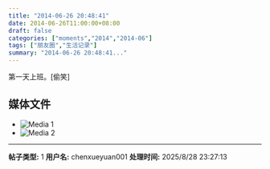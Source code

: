 ```yaml
---
title: "2014-06-26 20:48:41"
date: 2014-06-26T11:00:00+08:00
draft: false
categories: ["moments","2014","2014-06"]
tags: ["朋友圈","生活记录"]
summary: "2014-06-26 20:48:41..."
---
```


第一天上班。[偷笑]

## 媒体文件

- ![Media 1](/Moments/photos/2014-06-26/201406262048410.jpg)
- ![Media 2](/Moments/photos/2014-06-26/201406262048411.jpg)

---

**帖子类型:** 1
**用户名:** chenxueyuan001
**处理时间:** 2025/8/28 23:27:13